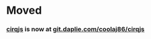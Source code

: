 # Moved
### [cirqjs](https://git.daplie.com/coolaj86/cirqjs) is now at [git.daplie.com/coolaj86/cirqjs](https://git.daplie.com/coolaj86/cirqjs)
